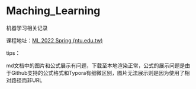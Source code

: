 # Maching_Learning

机器学习相关记录

课程地址：[ML 2022 Spring (ntu.edu.tw)](https://speech.ee.ntu.edu.tw/~hylee/ml/2022-spring.php)

tips：

md文档中的图片和公式展示有问题，下载至本地渲染正常，公式的展示问题是由于Github支持的公式格式和Typora有细微区别，图片无法展示则是因为使用了相对路径而非URL

